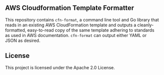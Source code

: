 ## AWS Cloudformation Template Formatter

This repository contains `cfn-format`, a command line tool and Go library that reads in an existing AWS CloudFormation template and outputs a cleanly-formatted, easy-to-read copy of the same template adhering to standards as used in AWS documentation. `cfn-format` can output either YAML or JSON as desired.

## License

This project is licensed under the Apache 2.0 License. 
